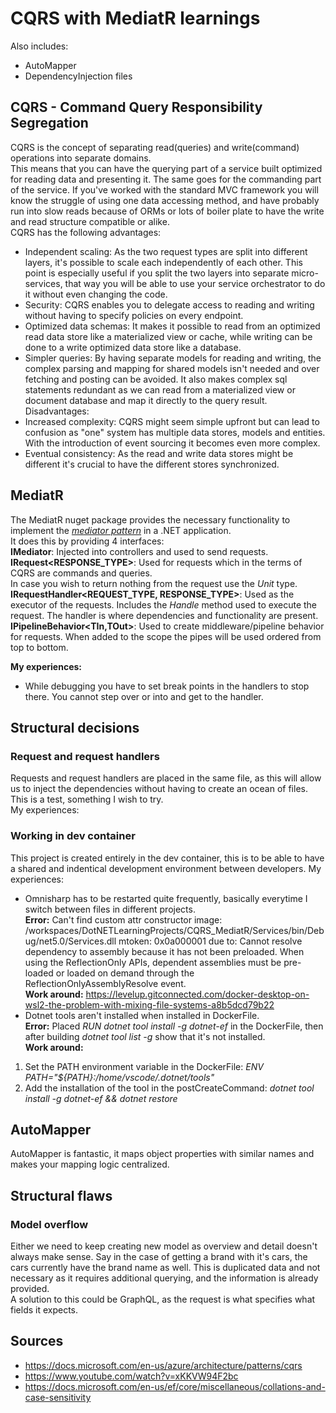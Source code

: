 # CQRS with MediatR learnings
Also includes:  
- AutoMapper
- DependencyInjection files

## CQRS - Command Query Responsibility Segregation
CQRS is the concept of separating read(queries) and write(command) operations into separate domains.  
This means that you can have the querying part of a service built optimized for reading data and presenting it. The same goes for the commanding part of the service. If you've worked with the standard MVC framework you will know the struggle of using one data accessing method, and have probably run into slow reads because of ORMs or lots of boiler plate to have the write and read structure compatible or alike.  
CQRS has the following advantages:
- Independent scaling: As the two request types are split into different layers, it's possible to scale each independently of each other. This point is especially useful if you split the two layers into separate micro-services, that way you will be able to use your service orchestrator to do it without even changing the code.
- Security: CQRS enables you to delegate access to reading and writing without having to specify policies on every endpoint.
- Optimized data schemas: It makes it possible to read from an optimized read data store like a materialized view or cache, while writing can be done to a write optimized data store like a database.
- Simpler queries: By having separate models for reading and writing, the complex parsing and mapping for shared models isn't needed and over fetching and posting can be avoided. It also makes complex sql statements redundant as we can read from a materialized view or document database and map it directly to the query result.  
Disadvantages: 
- Increased complexity: CQRS might seem simple upfront but can lead to confusion as "one" system has multiple data stores, models and entities. With the introduction of event sourcing it becomes even more complex.
- Eventual consistency: As the read and write data stores might be different it's crucial to have the different stores synchronized.  

## MediatR
The MediatR nuget package provides the necessary functionality to implement the *[mediator pattern](https://en.wikipedia.org/wiki/Mediator_pattern)* in a .NET application.  
It does this by providing 4 interfaces:  
**IMediator**: Injected into controllers and used to send requests.  
**IRequest<RESPONSE_TYPE>**: Used for requests which in the terms of CQRS are commands and queries.  
In case you wish to return nothing from the request use the *Unit* type.  
**IRequestHandler<REQUEST_TYPE, RESPONSE_TYPE>**: Used as the executor of the requests. Includes the *Handle* method used to execute the request. The handler is where dependencies and functionality are present.  
**IPipelineBehavior<TIn,TOut>**: Used to create middleware/pipeline behavior for requests. When added to the scope the pipes will be used ordered from top to bottom.  

**My experiences:**  
- While debugging you have to set break points in the handlers to stop there. You cannot step over or into and get to the handler.

## Structural decisions
### Request and request handlers
Requests and request handlers are placed in the same file, as this will allow us to inject the dependencies without having to create an ocean of files. This is a test, something I wish to try.  
My experiences:  

### Working in dev container
This project is created entirely in the dev container, this is to be able to have a shared and indentical development environment between developers.
My experiences:  
- Omnisharp has to be restarted quite frequently, basically everytime I switch between files in different projects.  
**Error:** Can't find custom attr constructor image: /workspaces/DotNETLearningProjects/CQRS_MediatR/Services/bin/Debug/net5.0/Services.dll mtoken: 0x0a000001 due to: Cannot resolve dependency to assembly because it has not been preloaded. When using the ReflectionOnly APIs, dependent assemblies must be pre-loaded or loaded on demand through the ReflectionOnlyAssemblyResolve event.  
**Work around:** https://levelup.gitconnected.com/docker-desktop-on-wsl2-the-problem-with-mixing-file-systems-a8b5dcd79b22
- Dotnet tools aren't installed when installed in DockerFile.  
**Error:** Placed *RUN dotnet tool install -g dotnet-ef* in the DockerFile, then after building *dotnet tool list -g* show that it's not installed.  
**Work around:**
1. Set the PATH environment variable in the DockerFile: *ENV PATH="${PATH}:/home/vscode/.dotnet/tools"*
2. Add the installation of the tool in the postCreateCommand: *dotnet tool install -g dotnet-ef && dotnet restore*

## AutoMapper
AutoMapper is fantastic, it maps object properties with similar names and makes your mapping logic centralized.

## Structural flaws

### Model overflow
Either we need to keep creating new model as overview and detail doesn't always make sense. Say in the case of getting a brand with it's cars, the cars currently have the brand name as well. This is duplicated data and not necessary as it requires additional querying, and the information is already provided.  
A solution to this could be GraphQL, as the request is what specifies what fields it expects.

## Sources
- https://docs.microsoft.com/en-us/azure/architecture/patterns/cqrs
- https://www.youtube.com/watch?v=xKKVW94F2bc
- https://docs.microsoft.com/en-us/ef/core/miscellaneous/collations-and-case-sensitivity
